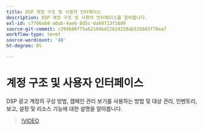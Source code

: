 ```yaml
---
title: DSP 계정 구조 및 사용자 인터페이스
description: DSP 계정 구조 및 사용자 인터페이스를 알아봅니다.
exl-id: c7786a04-a0ab-4ae6-8d5c-da68713f18d9
source-git-commit: c299b88f75a62194bd22b2d220ab525045f78ea7
workflow-type: tm+mt
source-wordcount: '48'
ht-degree: 0%

---
```


# 계정 구조 및 사용자 인터페이스

DSP 광고 계정의 구성 방법, 캠페인 관리 보기를 사용하는 방법 및 대상 관리, 인벤토리, 보고, 설정 및 리소스 기능에 대한 설명을 알아봅니다.

>[!VIDEO](https://video.tv.adobe.com/v/339206)
